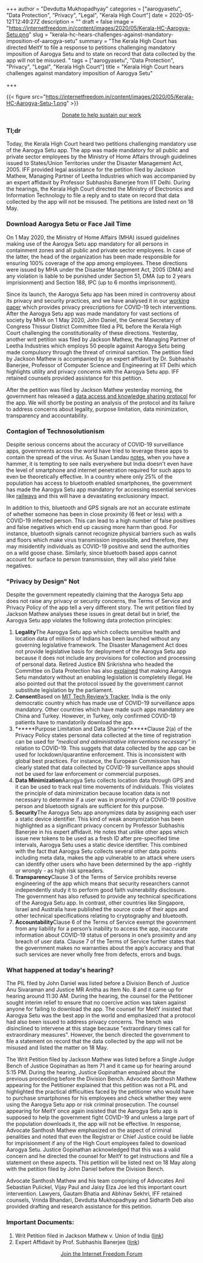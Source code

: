+++
author = "Devdutta Mukhopadhyay"
categories = ["aarogyasetu", "Data Protection", "Privacy", "Legal", "Kerala High Court"]
date = 2020-05-12T12:49:27Z
description = ""
draft = false
image = "https://internetfreedom.in/content/images/2020/05/Kerala-HC-Aarogya-Setu.png"
slug = "kerala-hc-hears-challenges-against-mandatory-imposition-of-aarogya-setu"
summary = "The Kerala High Court has directed MeitY to file a response to petitions challenging mandatory imposition of Aarogya Setu and to state on record that data collected by the app will not be misused. "
tags = ["aarogyasetu", "Data Protection", "Privacy", "Legal", "Kerala High Court"]
title = "Kerala High Court hears challenges against mandatory imposition of Aarogya Setu"

+++


{{< figure src="https://internetfreedom.in/content/images/2020/05/Kerala-HC-Aarogya-Setu-1.png" >}}

<div style="text-align:center;">
    <a href="https://internetfreedom.in/donate/" class="button">Donate to help sustain our work</a>
</div>

### Tl;dr

Today, the Kerala High Court heard two petitions challenging mandatory use of the Aarogya Setu app. The app was made mandatory for all public and private sector employees by the Ministry of Home Affairs through guidelines issued to States/Union Territories under the Disaster Management Act, 2005. IFF provided legal assistance for the petition filed by Jackson Mathew, Managing Partner of Leetha Industries which was accompanied by an expert affidavit by Professor Subhashis Banerjee from IIT Delhi. During the hearings, the Kerala High Court directed the Ministry of Electronics and Information Technology to file a reply and to state on record that data collected by the app will not be misused. The petitions are listed next on 18 May.

### Download Aarogya Setu or Face Jail Time

On 1 May 2020, the Ministry of Home Affairs (MHA) issued guidelines making use of the Aarogya Setu app mandatory for all persons in containment zones and all public and private sector employees. In case of the latter, the head of the organization has been made responsible for ensuring 100% coverage of the app among employees. These directions were issued by MHA under the Disaster Management Act, 2005 (DMA) and any violation is liable to be punished under Section 51, DMA (up to 2 years imprisionment) and Section 188, IPC (up to 6 months imprisonment).

Since its launch, the Aarogya Setu app has been mired in controversy about its privacy and security practices, and we have analysed it in our [working paper](https://internetfreedom.in/is-aarogya-setu-privacy-first-nope-but-it-could-be-if-the-government-wanted/) which provides privacy prescriptions for COVID-19 tech interventions. After the Aarogya Setu app was made mandatory for vast sections of society by MHA on 1 May 2020, John Daniel, the General Secretary of Congress Thissur District Committee filed a PIL before the Kerala High Court challenging the constitutionality of these directions. Yesterday, another writ petition was filed by Jackson Mathew, the Managing Partner of Leetha Industries which employs 50 people against Aarogya Setu being made compulsory through the threat of criminal sanction. The petition filed by Jackson Mathew is accompanied by an expert affidavit by Dr. Subhashis Banerjee, Professor of Computer Science and Engineering at IIT Delhi which highlights utility and privacy concerns with the Aarogya Setu app. IFF retained counsels provided assistance for this petition.

After the petition was filed by Jackson Mathew yesterday morning, the government has released a [data access and knowledge sharing protocol](https://meity.gov.in/writereaddata/files/Aarogya_Setu_data_access_knowledge_Protocol.pdf) for the app. We will shortly be posting an analysis of the protocol and its failure to address concerns about legality, purpose limitation, data minimization, transparency and accountability.

### Contagion of Technosolutionism

Despite serious concerns about the accuracy of COVID-19 surveillance apps, governments across the world have tried to leverage these apps to contain the spread of the virus. As Susan Landau [notes](https://www.lawfareblog.com/location-surveillance-counter-covid-19-efficacy-what-matters), when you have a hammer, it is tempting to see nails everywhere but India doesn't even have the level of smartphone and internet penetration required for such apps to even be theoretically effective. In a country where only 25% of the population has access to bluetooth enabled smartphones, the government has made the Aarogya Setu app mandatory for accessing essential services like [railways](https://www.thehindu.com/news/national/aarogya-setu-app-mandatory-for-travel-on-15-special-trains-railways/article31563211.ece) and this will have a devastating exclusionary impact.

In addition to this, bluetooth and GPS signals are not an accurate estimate of whether someone has been in close proximity (6 feet or less) with a COVID-19 infected person. This can lead to a high number of false positives and false negatives which end up causing more harm than good. For instance, bluetooth signals cannot recognize physical barriers such as walls and floors which make virus transmission impossible, and therefore, they may misidentify individuals as COVID-19 positive and send the authorities on a wild goose chase. Similarly, since bluetooth based apps cannot account for surface to person transmission, they will also yield false negatives.

### "Privacy by Design" Not

Despite the government repeatedly claiming that the Aarogya Setu app does not raise any privacy or security concerns, the Terms of Service and Privacy Policy of the app tell a very different story. The writ petition filed by Jackson Mathew analyses these issues in great detail but in brief, the Aarogya Setu app violates the following data protection principles:

1. **Legality**The Aarogya Setu app which collects sensitive health and location data of millions of Indians has been launched without any governing legislative framework. The Disaster Management Act does not provide legislative basis for deployment of the Aarogya Setu app because it does not include any provisions for collection and processing of personal data. Retired Justice BN Srikrishna who headed the Committee on Data Protection has also [explained](https://indianexpress.com/article/india/aarogya-setu-app-mandate-illegal-justice-b-n-srikrishna-6405535/) that making Aarogya Setu mandatory without an enabling legislation is completely illegal. He also pointed out that the protocol issued by the government cannot substitute legislation by the parliament.
2. **Consent**Based on [MIT Tech Review’s Tracker](https://www.technologyreview.com/2020/05/07/1000961/launching-mittr-covid-tracing-tracker/), India is the only democratic country which has made use of COVID-19 surveillance apps mandatory. Other countries which have made such apps mandatory are China and Turkey. However, in Turkey, only confirmed COVID-19 patients have to mandatorily download the app.
3. ******Purpose Limitation and Data Sharing:******Clause 2(a) of the Privacy Policy states personal data collected at the time of registration can be used for _“medical and administrative interventions necessary”_ in relation to COVID-19. This suggets that data collected by the app can be used for lockdown/quarantine enforcement. This is inconsistent with global best practices. For instance, the European Commission has clearly stated that data collected by COVID-19 surveillance apps should not be used for law enforcement or commercial purposes.
4. **Data Minimization**Aarogya Setu collects location data through GPS and it can be used to track real time movements of individuals. This violates the principle of data minimization because location data is not necessary to determine if a user was in proximity of a COVID-19 positive person and bluetooth signals are sufficient for this purpose.
5. **Security**The Aarogya Setu app anonymizes data by assigning each user a static device identifier. This kind of weak anonymization has been highlighted as a significant privacy concern by Professor Subhashis Banerjee in his expert affidavit. He notes that unlike other apps which issue new tokens to be used as a fresh ID after pre-specified time intervals, Aarogya Setu uses a static device identifier. This combined with the fact that Aarogya Setu collects several other data points including meta data, makes the app vulnerable to an attack where users can identify other users who have been determined by the app -rightly or wrongly - as high risk spreaders.
6. **Transparency**Clause 3 of the Terms of Service prohibits reverse engineering of the app which means that security researchers cannot independently study it to perform good faith vulnerability disclosure. The government has also refused to provide any technical specifications of the Aarogya Setu app. In contrast, other countries like Singapore, Israel and Australia have published the source code of their apps and other technical specifications relating to cryptography and bluetooth.
7. **Accountability**Clause 6 of the Terms of Service exempt the government from any liability for a person’s inability to access the app, inaccurate information about COVID-19 status of persons in one’s proximity and any breach of user data. Clause 7 of the Terms of Service further states that the government makes no warranties about the app’s accuracy and that such services are never wholly free from defects, errors and bugs.

### What happened at today's hearing?

The PIL filed by John Daniel was listed before a Division Bench of Justice Anu Sivaraman and Justice MR Anitha as Item No. 8 and it came up for hearing around 11:30 AM. During the hearing, the counsel for the Petitioner sought interim relief to ensure that no coercive action was taken against anyone for failing to download the app. The counsel for MeitY insisted that Aarogya Setu was the best app in the world and emphasized that a protocol had also been issued to address privacy concerns. The bench was disinclined to intervene at this stage because "extraordinary times call for extraordinary measures". However, the bench directed the government to file a statement on record that the data collected by the app will not be misused and listed the matter on 18 May.

The Writ Petition filed by Jackson Mathew was listed before a Single Judge Bench of Justice Gopinathan as Item 71 and it came up for hearing around 5:15 PM. During the hearing, Justice Gopinathan enquired about the previous proceeding before the Division Bench. Advocate Santhosh Mathew appearing for the Petitioner explained that this petition was not a PIL and highlighted the practical difficulties faced by the petitioner who would have to purchase smartphones for his employees and check whether they were using the Aarogya Setu app or risk criminal prosecution. The counsel appearing for MeitY once again insisted that the Aarogya Setu app is supposed to help the government fight COVID-19 and unless a large part of the population downloads it, the app will not be effective. In response, Advocate Santhosh Mathew emphasized on the aspect of criminal penalities and noted that even the Registrar or Chief Justice could be liable for imprisionment if any of the High Court employees failed to download Aarogya Setu. Justice Gopinathan acknowledged that this was a valid concern and he directed the counsel for MeitY to get instructions and file a statement on these aspects. This petition will be listed next on 18 May along with the petition filed by John Daniel before the Division Bench.

Advocate Santhosh Mathew and his team comprising of Advocates Anil Sebastian Pulickel, Vijay Paul and Jaisy Elza Joe led this important court intervention. Lawyers, Gautam Bhatia and Abhinav Sekhri, IFF retained counsels, Vrinda Bhandari, Devdutta Mukhopadhyay and Sidharth Deb also provided drafting and research assistance for this petition.

### Important Documents:

1. Writ Petition filed in Jackson Mathew v. Union of India ([link](https://drive.google.com/file/d/1Fv38bd2EvJ6luOJp9uRO7Mopj1ofCCPg/view?usp=sharing))
2. Expert Affidavit by Prof. Subhashis Banerjee ([link](https://drive.google.com/file/d/1pVYdLU-bd91D6t0T7XsmFyTryjDqUA_N/view?usp=sharing))

<div style="text-align:center;">
    <a href="https://forum.internetfreedom.in/" class="button">Join the Internet Freedom Forum</a>
</div>





